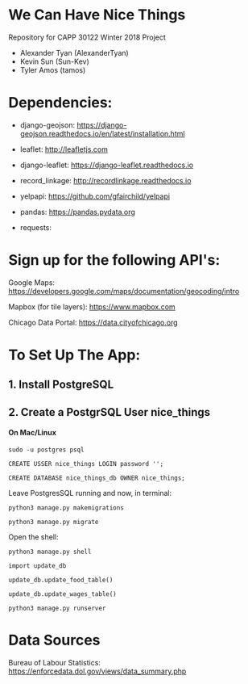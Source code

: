 # We Can Have Nice Things

Repository for CAPP 30122 Winter 2018 Project

  * Alexander Tyan (AlexanderTyan)
  * Kevin Sun (Sun-Kev)
  * Tyler Amos (tamos)
  
  
# Dependencies:

 * django-geojson: https://django-geojson.readthedocs.io/en/latest/installation.html

 * leaflet: http://leafletjs.com

 * django-leaflet: https://django-leaflet.readthedocs.io

 * record_linkage: http://recordlinkage.readthedocs.io
 
 * yelpapi: https://github.com/gfairchild/yelpapi
 
 * pandas: https://pandas.pydata.org
 
 * requests: 


# Sign up for the following API's:

Google Maps: https://developers.google.com/maps/documentation/geocoding/intro

Mapbox (for tile layers): https://www.mapbox.com

Chicago Data Portal: https://data.cityofchicago.org
  
  
# To Set Up The App:

## 1. Install PostgreSQL


## 2. Create a PostgrSQL User nice_things

#### On Mac/Linux

  ``` sudo -u postgres psql ```
  
  ```CREATE USSER nice_things LOGIN password ''; ```
  
  ```CREATE DATABASE nice_things_db OWNER nice_things;```
  
  Leave PostgresSQL running and now, in terminal:
  
  ```python3 manage.py makemigrations```
  
  ```python3 manage.py migrate```
  
  Open the shell:
  
  ```python3 manage.py shell```
  
  ```import update_db```
  
  ```update_db.update_food_table()```
  
  ```update_db.update_wages_table()```
  
  ```python3 manage.py runserver```
  
  
 # Data Sources
 
 
 Bureau of Labour Statistics: https://enforcedata.dol.gov/views/data_summary.php
 
 
